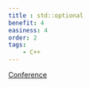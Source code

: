 ```yaml
---
title : std::optional
benefit: 4
easiness: 4
order: 2
tags:
    - C++
---
```


[Conference](docs/conferences/ben-deane--using-types-effectively)